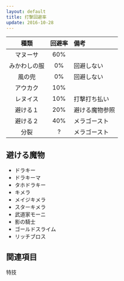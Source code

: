 ```yaml
---
layout: default
title: 打撃回避率
update: 2016-10-28
---
```



| 種類 | 回避率 | 備考 |
|:----:|:------:|:-----|
| マヌーサ | 60% |
| みかわしの服 | 0% | 回避しない |
| 風の兜 | 0% | 回避しない
| アウカク | 10% |
| レヌイス | 10% | 打撃打ち払い |
| 避ける１ | 20% | 避ける魔物参照 |
| 避ける２ | 40% | メラゴースト |
| 分裂     | ?   | メラゴースト |


## 避ける魔物

* ドラキー
* ドラキーマ
* タホドラキー
* キメラ
* メイジキメラ
* スターキメラ
* 武道家モーニ
* 影の騎士
* ゴールドスライム
* リッチブロス


## 関連項目

特技
